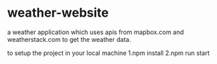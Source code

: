 # weather-website

a weather application which uses apis from mapbox.com and weatherstack.com to get the weather data.

to setup the project in your local machine
1.npm install
2.npm run start
